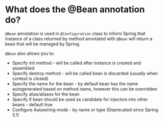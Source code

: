 # What does the @Bean annotation do?
```@Bean``` annotation is used in ```@Configuration``` class to inform Spring that instance of a class returned by method
annotated with ```@Bean``` will return a bean that will be managed by Spring.

```@Bean``` also allows you to: 
- Specify init method - will be called after instance is created and assembled
- Specify destroy method - will be called bean is discarded (usually when context is closed)
- Specify the name for the bean - by default bean has the name autogenerated based on method name, however this can be overridden
- Specify alias/aliases for the bean
- Specify if bean should be used as candidate for injection into other beans - default true
- Configure Autowiring mode - by name or type (Deprecated since Spring 5.1)